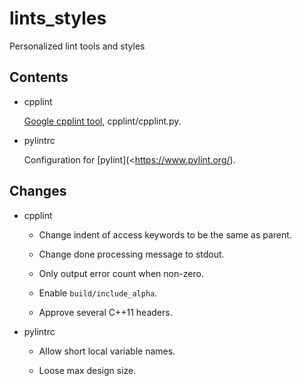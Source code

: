 # lints_styles
Personalized lint tools and styles

## Contents

* cpplint

  [Google cpplint tool](https://github.com/google/styleguide), cpplint/cpplint.py.

* pylintrc

  Configuration for [pylint](<https://www.pylint.org/).

## Changes

* cpplint

  * Change indent of access keywords to be the same as parent.

  * Change done processing message to stdout.

  * Only output error count when non-zero.

  * Enable `build/include_alpha`.

  * Approve several C++11 headers.

* pylintrc

  * Allow short local variable names.

  * Loose max design size.

